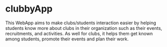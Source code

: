 # clubbyApp
This WebApp aims to make clubs/students interaction easier by helping students know more about clubs in their organization such as their events, recruitments, and activities. As well for clubs, it helps them get known among students, promote their events and plan their work.
